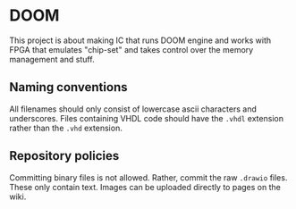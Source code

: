 
# DOOM

This project is about making IC that runs DOOM engine and works with FPGA that emulates "chip-set" and takes control over the memory management and stuff.

## Naming conventions

All filenames should only consist of lowercase ascii characters and underscores. Files containing VHDL code should have the `.vhdl` extension rather than the `.vhd` extension.

## Repository policies

Committing binary files is not allowed. Rather, commit the raw `.drawio` files. These only contain text. Images can be uploaded directly to pages on the wiki.

